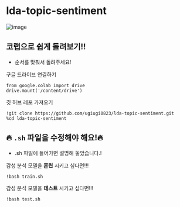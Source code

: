 # lda-topic-sentiment

![image](https://github.com/ugiugi0823/lda_topic_sentiment/assets/106899647/854c25ca-e895-4f0a-b847-1fae9c8e4a2c)



## 코랩으로 쉽게 돌려보기!!
- 순서를 맞춰서 돌려주세요!


구글 드라이브 연결하기

```
from google.colab import drive
drive.mount('/content/drive')
```

깃 허브 레포 가져오기
```
!git clone https://github.com/ugiugi0823/lda-topic-sentiment.git
%cd lda-topic-sentiment
```


## 🔥 `.sh` 파일을 수정해야 해요!🔥
- .sh 파일에 들어가면 설명해 놓았습니다.!


감성 분석 모델을 **훈련** 시키고 싶다면!!!
```
!bash train.sh
```


감성 분석 모델을 **테스트** 시키고 싶다면!!!
```
!bash test.sh
```
